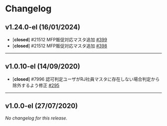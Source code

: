 # Changelog

## v1.24.0-el (16/01/2024)
- [**closed**] #21512 MFP販促対応マスタ追加 [#399](https://mygithub.ritscm.xyz/cotos/ElectricCommonLibs/pull/399)
- [**closed**] #21512 MFP販促対応マスタ追加 [#398](https://mygithub.ritscm.xyz/cotos/ElectricCommonLibs/pull/398)

---

## v1.0.10-el (14/09/2020)
- [**closed**] #7996 認可判定ユーザがRJ社員マスタに存在しない場合判定から除外するよう修正 [#295](https://mygithub.ritscm.xyz/cotos/ElectricCommonLibs/pull/295)

---

## v1.0.0-el (27/07/2020)
*No changelog for this release.*
